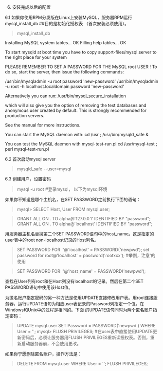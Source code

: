 6. 安装完成以后的配置

6.1 如果你使用RPM分发版在Linux上安装MySQL，服务器RPM运行mysql_install_db ##目的是初始化授权表 （首次安装必须使用）。

> mysql_install_db

Installing MySQL system tables...
OK
Filling help tables...
OK

To start mysqld at boot time you have to copy
support-files/mysql.server to the right place for your system

PLEASE REMEMBER TO SET A PASSWORD FOR THE MySQL root USER !
To do so, start the server, then issue the following commands:

/usr/bin/mysqladmin -u root password 'new-password'
/usr/bin/mysqladmin -u root -h localhost.localdomain password 'new-password'

Alternatively you can run:
/usr/bin/mysql_secure_installation

which will also give you the option of removing the test
databases and anonymous user created by default.  This is
strongly recommended for production servers.

See the manual for more instructions.

You can start the MySQL daemon with:
cd /usr ; /usr/bin/mysqld_safe &

You can test the MySQL daemon with mysql-test-run.pl
cd /usr/mysql-test ; perl mysql-test-run.pl


6.2 首次启动mysql server

> mysqld_safe --user=mysql

6.3 创建用户，设置密码

> mysql -u root #登录mysql， 以下为mysql环境

如果你不知道是哪个主机名，在SET PASSWORD之前执行下面的语句：

> mysql> SELECT Host, User FROM mysql.user;

> GRANT ALL ON *.* TO alpha@'127.0.0.1' IDENTIFIED BY "password";
> GRANT ALL ON *.* TO alpha@'localhost' IDENTIFIED BY "password";

用服务器主机名替换第二个SET PASSWORD语句中的host_name。这是指定的user表中的root non-localhost记录的Host列名。

> SET PASSWORD FOR ''@'localhost' = PASSWORD('newpwd');
> set password for root@'localhost' = password('rootxxx'); #举例，注意'的使用

> SET PASSWORD FOR ''@'host_name' = PASSWORD('newpwd');

查找在User列有root和在Host列没有localhost的记录。然后在第二个SET PASSWORD语句中使用该Host值。

为匿名账户指定密码的另一种方法是使用UPDATE直接修改用户表。用root连接服务器，运行UPDATE语句为相应user表记录的Password列指定一个值。在Windows和Unix中的过程是相同的。下面
的UPDATE语句同时为两个匿名账户指定密码：

> UPDATE mysql.user SET Password = PASSWORD('newpwd') WHERE User = '';
> mysql> FLUSH PRIVILEGES; #在user表中直接使用UPDATE更新密码后，必须让服务器用FLUSH PRIVILEGES重新读授权表。否则，重新启动服务器前，不会使用更改。

如果你宁愿删除匿名账户，操作方法是：
> DELETE FROM mysql.user WHERE User = '';
> FLUSH PRIVILEGES;
